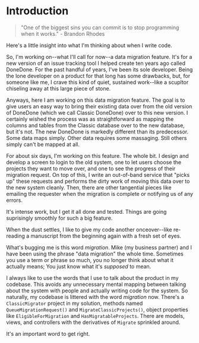 # Introduction

> "One of the biggest sins you can commit is to stop programming when it works." - Brandon Rhodes

Here's a little insight into what I'm thinking about when I write code.

So, I'm working on--what I'll call for now--a data migration feature. It's for a new version of an issue tracking tool I helped create ten years ago called DoneDone. For the past handful of years, I've been its sole developer. Being the lone developer on a product for that long has some drawbacks, but, for someone like me, I crave this kind of quiet, sustained work--like a scupltor chiseling away at this large piece of stone.

Anyways, here I am working on this data migration feature. The goal is to give users an easy way to bring their existing data over from the old version of DoneDone (which we call Classic DoneDone) over to this new version. I certainly wished the process was as straightforward as mapping the columns and tables from the Classic database over to the new database, but it's not. The new DoneDone is markedly different than its predecessor. Some data maps simply. Other data requires some massaging. Still others simply can't be mapped at all.

For about six days, I'm working on this feature. The whole bit. I design and develop a screen to login to the old system, one to let users choose the projects they want to move over, and one to see the progress of their migration request. On top of this, I write an out-of-band service that "picks up" these requests and performs the dirty work of moving this data over to the new system cleanly. Then, there are other tangential pieces like emailing the requester when the migration is complete or notifying us of any errors.

It's intense work, but I get it all done and tested. Things are going suprisingly smoothly for such a big feature.

When the dust settles, I like to give my code another onceover--like re-reading a manuscript from the beginning again with a fresh set of eyes. 

What's bugging me is this word _migration_. Mike (my business partner) and I have been using the phrase "data migration" the whole time. Sometimes you use a term or phrase so much, you no longer think about what it actually means; You just know what it's _supposed_ to mean.

I always like to use the words that I use to talk about the product in my codebase. This avoids any unnecessary mental mapping between talking about the system with people and actually writing code for the system. So naturally, my codebase is littered with the word _migration_ now. There's a `ClassicMigrator` project in my solution, methods named `QueueMigrationRequest()` and `MigrateClassicProjects()`, object properties like `EligibleForMigration` and `HasMigratableProjects`. There are models, views, and controllers with the derivatives of `Migrate` sprinkled around. 

It's an important word to get right.







